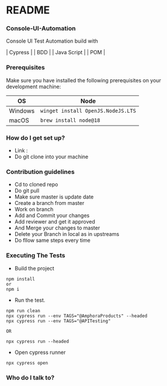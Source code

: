 # README #

### Console-UI-Automation ###

Console UI Test Automation build with 

| Cypress 		|
| BDD 			|
| Java Script	|
| POM			|

### Prerequisites ###

Make sure you have installed the following prerequisites on your development machine:

| OS      | Node                                       |
|---------|--------------------------------------------|
| Windows | `winget install OpenJS.NodeJS.LTS`         |
| macOS   | `brew install node@18`                     |

### How do I get set up? ###

* Link  : 
* Do git clone into your machine

### Contribution guidelines ###

* Cd to cloned repo
* Do git pull
* Make sure master is update date
* Create a branch from master
* Work on branch 
* Add and Commit your changes
* Add reviewer and get it approved
* And Merge your changes to master
* Delete your Branch in local as in upstreams 
* Do fllow same steps every time 

###  Executing The Tests ### 

- Build the project

```shell
npm install
or 
npm i
```

- Run the test.

```shell
npm run clean
npx cypress run --env TAGS="@AmphoraProducts" --headed
npx cypress run --env TAGS="@APITesting"

OR

npx cypress run --headed
```

- Open cypress runner

```shell
npx cypress open
```

### Who do I talk to? ###
